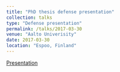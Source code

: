 ```yaml
---
title: "PhD thesis defense presentation"
collection: talks
type: "Defense presentation"
permalink: /talks/2017-03-30
venue: "Aalto Univerisity"
date: 2017-03-30
location: "Espoo, Finland"
---
```


[Presentation](http://huibinshen.github.io/files/lectio_praecursoria.pdf)